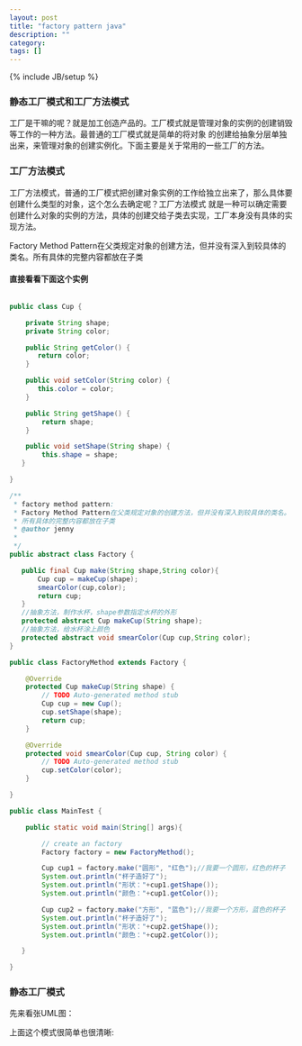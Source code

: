 ```yaml
---
layout: post
title: "factory pattern java"
description: ""
category:
tags: []
---
```

{% include JB/setup %}

### 静态工厂模式和工厂方法模式

工厂是干嘛的呢？就是加工创造产品的。工厂模式就是管理对象的实例的创建销毁等工作的一种方法。最普通的工厂模式就是简单的将对象
的创建给抽象分层单独出来，来管理对象的创建实例化。下面主要是关于常用的一些工厂的方法。

### 工厂方法模式

工厂方法模式，普通的工厂模式把创建对象实例的工作给独立出来了，那么具体要创建什么类型的对象，这个怎么去确定呢？工厂方法模式
就是一种可以确定需要创建什么对象的实例的方法，具体的创建交给子类去实现，工厂本身没有具体的实现方法。

Factory Method Pattern在父类规定对象的创建方法，但并没有深入到较具体的类名。所有具体的完整内容都放在子类

#### 直接看看下面这个实例

``` java

public class Cup {

    private String shape;
    private String color;

    public String getColor() {
       return color;
    }

    public void setColor(String color) {
       this.color = color;
    }

    public String getShape() {
        return shape;
    }

    public void setShape(String shape) {
        this.shape = shape;
   }

}

/**
 * factory method pattern:
 * Factory Method Pattern在父类规定对象的创建方法，但并没有深入到较具体的类名。
 * 所有具体的完整内容都放在子类
 * @author jenny
 *
 */
public abstract class Factory {

   public final Cup make(String shape,String color){
       Cup cup = makeCup(shape);
       smearColor(cup,color);
       return cup;
   }
   //抽象方法，制作水杯，shape参数指定水杯的外形
   protected abstract Cup makeCup(String shape);
   //抽象方法，给水杯涂上颜色
   protected abstract void smearColor(Cup cup,String color);
}

public class FactoryMethod extends Factory {

    @Override
    protected Cup makeCup(String shape) {
        // TODO Auto-generated method stub
        Cup cup = new Cup();
        cup.setShape(shape);
        return cup;
    }

    @Override
    protected void smearColor(Cup cup, String color) {
        // TODO Auto-generated method stub
        cup.setColor(color);
    }

}

public class MainTest {

    public static void main(String[] args){

        // create an factory
        Factory factory = new FactoryMethod();

        Cup cup1 = factory.make("圆形", "红色");//我要一个圆形，红色的杯子
        System.out.println("杯子造好了");
        System.out.println("形状："+cup1.getShape());
        System.out.println("颜色："+cup1.getColor());

        Cup cup2 = factory.make("方形", "蓝色");//我要一个方形，蓝色的杯子
        System.out.println("杯子造好了");
        System.out.println("形状："+cup2.getShape());
        System.out.println("颜色："+cup2.getColor());

   }

}

```

### 静态工厂模式

先来看张UML图：




上面这个模式很简单也很清晰:







